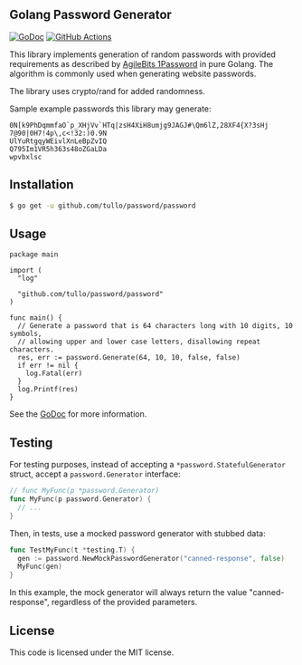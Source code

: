 ## Golang Password Generator

[![GoDoc](https://img.shields.io/badge/go-documentation-blue.svg?style=flat-square)](https://pkg.go.dev/github.com/tullo/password/password)
[![GitHub Actions](https://img.shields.io/github/workflow/status/tullo/password/Test?style=flat-square)](https://github.com/tullo/password/actions?query=workflow%3ATest)

This library implements generation of random passwords with provided
requirements as described by  [AgileBits
1Password](https://discussions.agilebits.com/discussion/23842/how-random-are-the-generated-passwords)
in pure Golang. The algorithm is commonly used when generating website
passwords.

The library uses crypto/rand for added randomness.

Sample example passwords this library may generate:

```text
0N[k9PhDqmmfaO`p_XHjVv`HTq|zsH4XiH8umjg9JAGJ#\Qm6lZ,28XF4{X?3sHj
7@90|0H7!4p\,c<!32:)0.9N
UlYuRtgqyWEivlXnLeBpZvIQ
Q795Im1VR5h363s48oZGaLDa
wpvbxlsc
```

## Installation

```sh
$ go get -u github.com/tullo/password/password
```

## Usage

```golang
package main

import (
  "log"

  "github.com/tullo/password/password"
)

func main() {
  // Generate a password that is 64 characters long with 10 digits, 10 symbols,
  // allowing upper and lower case letters, disallowing repeat characters.
  res, err := password.Generate(64, 10, 10, false, false)
  if err != nil {
    log.Fatal(err)
  }
  log.Printf(res)
}
```

See the [GoDoc](https://godoc.org/github.com/tullo/password) for more
information.

## Testing

For testing purposes, instead of accepting a `*password.StatefulGenerator`
struct, accept a `password.Generator` interface:

```go
// func MyFunc(p *password.Generator)
func MyFunc(p password.Generator) {
  // ...
}
```

Then, in tests, use a mocked password generator with stubbed data:

```go
func TestMyFunc(t *testing.T) {
  gen := password.NewMockPasswordGenerator("canned-response", false)
  MyFunc(gen)
}
```

In this example, the mock generator will always return the value
"canned-response", regardless of the provided parameters.

## License

This code is licensed under the MIT license.
